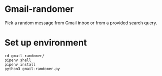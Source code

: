 # Gmail-randomer

Pick a random message from Gmail inbox or from a provided search query.

# Set up environment 

```
cd gmail-randomer/
pipenv shell
pipenv install
python3 gmail-randomer.py
```
